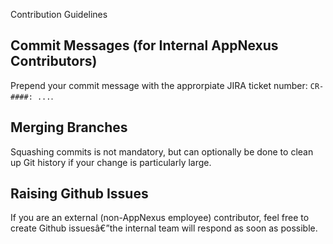 Contribution Guidelines

## Commit Messages (for Internal AppNexus Contributors)

Prepend your commit message with the approrpiate JIRA ticket number: `CR-####: ...`.

## Merging Branches

Squashing commits is not mandatory, but can optionally be done to clean up Git history if your change is particularly large.

## Raising Github Issues 

If you are an external (non-AppNexus employee) contributor, feel free to create Github issuesâ€”the internal team will respond as soon as possible.
